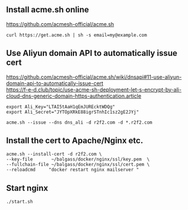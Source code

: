 ## Install acme.sh online

https://github.com/acmesh-official/acme.sh

```
curl https://get.acme.sh | sh -s email=my@example.com
```

## Use Aliyun domain API to automatically issue cert

https://github.com/acmesh-official/acme.sh/wiki/dnsapi#11-use-aliyun-domain-api-to-automatically-issue-cert  
https://f-e-d.club/topic/use-acme-sh-deployment-let-s-encrypt-by-ali-cloud-dns-generic-domain-https-authentication.article

```
export Ali_Key="LTAI5tAaH1qEmJUREcktWDQg"
export Ali_Secret="JYTOpXRkE88igrSTnhIc1sz2gE2JYj"

acme.sh --issue --dns dns_ali -d r2f2.com -d *.r2f2.com
```

## Install the cert to Apache/Nginx etc.

```
acme.sh --install-cert -d r2f2.com \
--key-file       ~/balgass/docker/nginx/ssl/key.pem  \
--fullchain-file ~/balgass/docker/nginx/ssl/cert.pem \
--reloadcmd     "docker restart nginx mailserver "
```

## Start nginx

```
./start.sh
```
